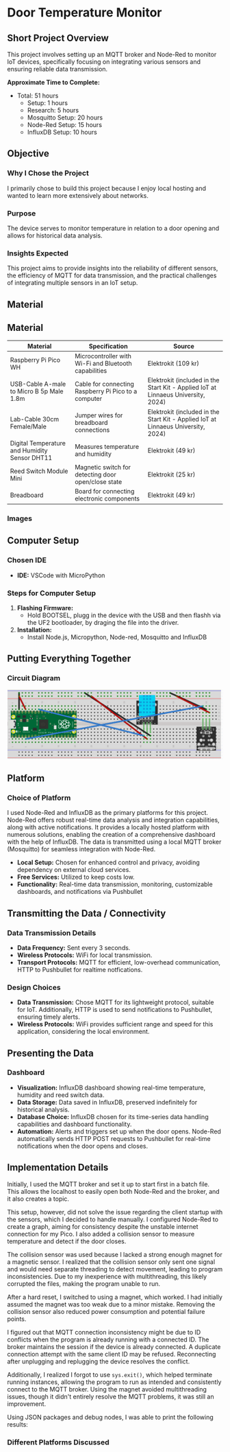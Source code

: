 # Door Temperature Monitor



## Short Project Overview
This project involves setting up an MQTT broker and Node-Red to monitor IoT devices, specifically focusing on integrating various sensors and ensuring reliable data transmission.

**Approximate Time to Complete:**
- Total: 51 hours
  - Setup: 1 hours
  - Research: 5 hours
  - Mosquitto Setup: 20 hours
  - Node-Red Setup: 15 hours
  - InfluxDB Setup: 10 hours 

## Objective
### Why I Chose the Project
I primarily chose to build this project because I enjoy local hosting and wanted to learn more extensively about networks.

### Purpose
The device serves to monitor temperature in relation to a door opening and allows for historical data analysis.

### Insights Expected
This project aims to provide insights into the reliability of different sensors, the efficiency of MQTT for data transmission, and the practical challenges of integrating multiple sensors in an IoT setup.

## Material

## Material

| **Material**                                | **Specification**                                                                                 | **Source**                                                                                       |
|---------------------------------------------|--------------------------------------------------------------------------------------------------|--------------------------------------------------------------------------------------------------|
| Raspberry Pi Pico WH                        | Microcontroller with Wi-Fi and Bluetooth capabilities                                             | Elektrokit (109 kr)                                                                              |
| USB-Cable A-male to Micro B 5p Male 1.8m    | Cable for connecting Raspberry Pi Pico to a computer                                             | Elektrokit (included in the Start Kit - Applied IoT at Linnaeus University, 2024)                |
| Lab-Cable 30cm Female/Male                  | Jumper wires for breadboard connections                                                          | Elektrokit (included in the Start Kit - Applied IoT at Linnaeus University, 2024)                |
| Digital Temperature and Humidity Sensor DHT11 | Measures temperature and humidity                                                                | Elektrokit (49 kr)                                                                               |
| Reed Switch Module Mini                     | Magnetic switch for detecting door open/close state                                              | Elektrokit (25 kr)                                                                               |
| Breadboard                                  | Board for connecting electronic components                                           | Elektrokit (49 kr)                                                                               |


### Images


## Computer Setup
### Chosen IDE
- **IDE:** VSCode with MicroPython

### Steps for Computer Setup
1. **Flashing Firmware:**
   - Hold BOOTSEL, plugg in the device with the USB and then flashh via the UF2 bootloader, by draging the file into the driver.
2. **Installation:**
   - Install Node.js, Micropython, Node-red, Mosquitto and InfluxDB

## Putting Everything Together
### Circuit Diagram
![Alt text](https://github.com/transccc/iot-project/blob/main/Screenshot%202024-06-26%20233441.png)



## Platform
### Choice of Platform
I used Node-Red and InfluxDB as the primary platforms for this project. Node-Red offers robust real-time data analysis and integration capabilities, along with active notifications. It provides a locally hosted platform with numerous solutions, enabling the creation of a comprehensive dashboard with the help of InfluxDB. The data is transmitted using a local MQTT broker (Mosquitto) for seamless integration with Node-Red.

- **Local Setup:** Chosen for enhanced control and privacy, avoiding dependency on external cloud services.
- **Free Services:** Utilized to keep costs low.
- **Functionality:** Real-time data transmission, monitoring, customizable dashboards, and notifications via Pushbullet

## Transmitting the Data / Connectivity
### Data Transmission Details
- **Data Frequency:** Sent every 3 seconds.
- **Wireless Protocols:** WiFi for local transmission.
- **Transport Protocols:** MQTT for efficient, low-overhead communication, HTTP to Pushbullet for realtime notfications. 

### Design Choices
- **Data Transmission:** Chose MQTT for its lightweight protocol, suitable for IoT. Additionally, HTTP is used to send notifications to Pushbullet, ensuring timely alerts.
- **Wireless Protocols:** WiFi provides sufficient range and speed for this application, considering the local environment.

## Presenting the Data
### Dashboard
- **Visualization:** InfluxDB dashboard showing real-time temperature, humidity and reed switch data.
- **Data Storage:** Data saved in InfluxDB, preserved indefinitely for historical analysis.
- **Database Choice:** InfluxDB chosen for its time-series data handling capabilities and dashboard functionality.
- **Automation:** Alerts and triggers set up when the door opens. Node-Red automatically sends HTTP POST requests to Pushbullet for real-time notifications when the door opens and closes.
## Implementation Details
Initially, I used the MQTT broker and set it up to start first in a batch file. This allows the localhost to easily open both Node-Red and the broker, and it also creates a topic.

This setup, however, did not solve the issue regarding the client startup with the sensors, which I decided to handle manually. I configured Node-Red to create a graph, aiming for consistency despite the unstable internet connection for my Pico. I also added a collision sensor to measure temperature and detect if the door closes.

The collision sensor was used because I lacked a strong enough magnet for a magnetic sensor. I realized that the collision sensor only sent one signal and would need separate threading to detect movement, leading to program inconsistencies. Due to my inexperience with multithreading, this likely corrupted the files, making the program unable to run.

After a hard reset, I switched to using a magnet, which worked. I had initially assumed the magnet was too weak due to a minor mistake. Removing the collision sensor also reduced power consumption and potential failure points.

I figured out that MQTT connection inconsistency might be due to ID conflicts when the program is already running with a connected ID. The broker maintains the session if the device is already connected. A duplicate connection attempt with the same client ID may be refused. Reconnecting after unplugging and replugging the device resolves the conflict.

Additionally, I realized I forgot to use `sys.exit()`, which helped terminate running instances, allowing the program to run as intended and consistently connect to the MQTT broker. Using the magnet avoided multithreading issues, though it didn't entirely resolve the MQTT problems, it was still an improvement.

Using JSON packages and debug nodes, I was able to print the following results:
### Different Platforms Discussed

